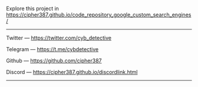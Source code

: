 Explore this project in https://cipher387.github.io/code_repository_google_custom_search_engines/




<hr>

Twitter — https://twitter.com/cyb_detective

Telegram — https://t.me/cybdetective

Github — https://github.com/cipher387

Discord — https://cipher387.github.io/discordlink.html

<hr>

